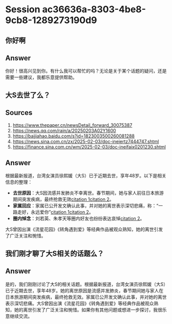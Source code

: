 # Session ac36636a-8303-4be8-9cb8-1289273190d9

## 你好啊

## Answer
你好！很高兴见到你。有什么我可以帮忙的吗？无论是关于某个话题的疑问，还是需要一些建议，我都乐意提供帮助。

## 大S去世了么？

## Sources
1. https://www.thepaper.cn/newsDetail_forward_30075387
2. https://news.qq.com/rain/a/20250203A02Y1600
3. https://baijiahao.baidu.com/s?id=1823003500260081288
4. https://news.sina.com.cn/zx/2025-02-03/doc-ineiertz7444747.shtml
5. https://finance.sina.com.cn/wm/2025-02-03/doc-ineifaix0201230.shtml

## Answer
根据最新报道，台湾女演员徐熙媛（大S）已于近期去世，享年48岁。以下是相关信息的整理：

- **去世原因**：大S因流感并发肺炎不幸离世。春节期间，她与家人前往日本旅游期间突发疾病，最终抢救无效[citation 1](https://www.thepaper.cn/newsDetail_forward_30075387)[citation 2](https://news.qq.com/rain/a/20250203A02Y1600)。  
- **家属回应**：家属已公开发文确认此事，并对她的离世表示深切悲痛，称：“一路走好，永远爱你”[citation 1](https://www.thepaper.cn/newsDetail_forward_30075387)[citation 2](https://news.qq.com/rain/a/20250203A02Y1600)。  
- **圈内悼念**：刘若英、朱孝天等圈内好友也纷纷表达哀悼[citation 2](https://news.qq.com/rain/a/20250203A02Y1600)。  

大S曾因出演《流星花园》《转角遇到爱》等经典作品被观众熟知，她的离世引发了广泛关注和惋惜。

## 我们刚才聊了大S相关的话题么？

## Answer
是的，我们刚刚讨论了大S的相关话题。根据最新报道，台湾女演员徐熙媛（大S）已于近期去世，享年48岁。她的离世原因是流感并发肺炎，春节期间她与家人在日本旅游期间突发疾病，最终抢救无效。家属已公开发文确认此事，并对她的离世表示深切悲痛。大S曾因出演《流星花园》《转角遇到爱》等经典作品被观众熟知，她的离世引发了广泛关注和惋惜。如果你有其他问题或想进一步探讨，我很乐意继续交流。

